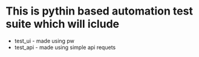 # This is pythin based automation test suite which will iclude
- test_ui - made using pw
- test_api - made using simple api requets
